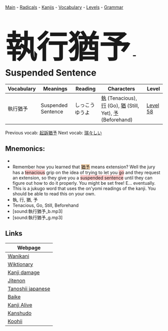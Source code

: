 <style> bigfont {font-size: 100px}</style>
[Main](../README.md) -
[Radicals](../radicals.md) -
[Kanjis](../kanjis.md) -
[Vocabulary](../vocabulary.md) -
[Levels](../levels.md) -
[Grammar](../grammar.md)
# <bigfont> 執行猶予</bigfont> - Suspended Sentence 

| Vocabulary | Meanings | Reading | Characters | Level |
| --- | --- | --- | --- | --- |
| 執行猶予 | Suspended Sentence | しっこうゆうよ |  [執](../kanjis/執.md) (Tenacious), [行](../kanjis/行.md) (Go), [猶](../kanjis/猶.md) (Still, Yet), [予](../kanjis/予.md) (Beforehand) | [Level 58](../levels/wk_level58.md) |

Previous vocab: [起訴猶予](起訴猶予.md) Next vocab: [瑞々しい](瑞々しい.md) 

## Mnemonics:

* 
* Remember how you learned that <span style="background-color:#fed8b1"> [猶予](https://jisho.org/search/猶予)</span> means extension? Well the jury has a <span style="background-color:#ffcccb"> tenacious</span> grip on the idea of trying to let you <span style="background-color:#ffcccb"> go</span> and they request an extension, so they give you a <span style="background-color:#ffcccb"> suspended sentence</span> until they can figure out how to do it properly. You might be set free! E... eventually.
* This is a jukugo word that uses the on'yomi readings of the kanji. You should be able to read this on your own.
* 執, 行, 猶, 予
* Tenacious, Go, Still, Beforehand
* [sound:執行猶予_b.mp3]
* [sound:執行猶予_g.mp3]


## Links 

| Webpage |
| --- |
| [Wanikani          ](https://www.wanikani.com/kanji/執行猶予) |
| [Wiktionary        ](https://en.wiktionary.org/wiki/執行猶予) |
| [Kanji damage      ](http://www.kanjidamage.com/kanji/search?utf8=✓&q=執行猶予) |
| [Jitenon           ](https://jitenon.com/kanji/執行猶予) |
| [Tanoshii japanese ](https://www.tanoshiijapanese.com/dictionary/kanji.cfm?k=執行猶予) |
| [Baike             ](https://baike.baidu.com/item/執行猶予) |
| [Kanji Alive       ](https://app.kanjialive.com/執行猶予) |
| [Kanshudo          ](https://www.kanshudo.com/searchmn?q=執行猶予) |
| [Koohii            ](https://kanji.koohii.com/study/kanji/執行猶予) |
